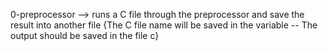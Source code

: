0-preprocessor --> runs a C file through the preprocessor and save the result into another file {The C file name will be saved in the variable  -- The output should be saved in the file c}


